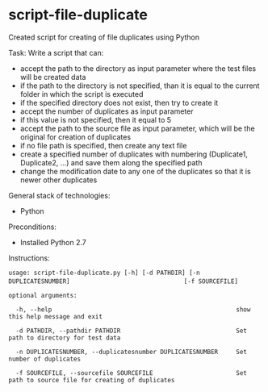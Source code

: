 # script-file-duplicate
Created script for creating of file duplicates using Python

Task:
Write a script that can:
- accept the path to the directory as input parameter where the test files will be created data
- if the path to the directory is not specified, than it is equal to the current folder in which the script is executed
- if the specified directory does not exist, then try to create it
- accept the number of duplicates as input parameter
- if this value is not specified, then it equal to 5
- accept the path to the source file as input parameter, which will be the original for creation of duplicates
- if no file path is specified, then create any text file
- create a specified number of duplicates with numbering (Duplicate1, Duplicate2, ...) and save them along the specified path
- change the modification date to any one of the duplicates so that it is newer other duplicates

General stack of technologies: 
- Python

Preconditions:
-	Installed Python 2.7

Instructions:

`usage: script-file-duplicate.py [-h] [-d PATHDIR] [-n DUPLICATESNUMBER]`
`                                [-f SOURCEFILE]                        `

`optional arguments:`

`  -h, --help                                                   show this help message and exit`

`  -d PATHDIR, --pathdir PATHDIR                                Set path to directory for test data`

`  -n DUPLICATESNUMBER, --duplicatesnumber DUPLICATESNUMBER     Set number of duplicates`

`  -f SOURCEFILE, --sourcefile SOURCEFILE                       Set path to source file for creating of duplicates`
